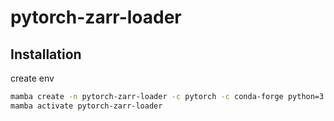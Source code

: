 # pytorch-zarr-loader

## Installation

create env
```bash
mamba create -n pytorch-zarr-loader -c pytorch -c conda-forge python=3.11 ome-zarr pytorch cpuonly notebook napari
mamba activate pytorch-zarr-loader
```